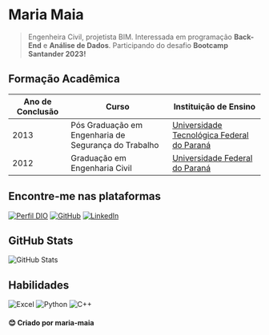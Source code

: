 # Maria Maia
> Engenheira Civil, projetista BIM. Interessada em programação **Back-End** e **Análise de Dados**. Participando do desafio **Bootcamp Santander 2023!**

## Formação Acadêmica
| Ano de Conclusão | Curso | Instituição de Ensino |
|------------------|-------|-----------------------|
| 2013 | Pós Graduação em Engenharia de Segurança do Trabalho | [Universidade Tecnológica Federal do Paraná](https://www.utfpr.edu.br/) |
| 2012 | Graduação em Engenharia Civil | [Universidade Federal do Paraná](https://ufpr.br/) |

## Encontre-me nas plataformas
[![Perfil DIO](https://img.shields.io/badge/-Meu%20Perfil%20na%20DIO-30A3DC?style=for-the-badge)](https://www.dio.me/users/mariamveiga) [![GitHub](https://img.shields.io/badge/GitHub-000?style=for-the-badge&logo=github&logoColor=fff)](https://github.com/maria-maia) [![LinkedIn](https://img.shields.io/badge/-LinkedIn-000?style=for-the-badge&logo=linkedin&logoColor=30A3DC)](https://www.linkedin.com/in/maria-maia-782491253/)

## GitHub Stats
![GitHub Stats](https://github-readme-stats.vercel.app/api?username=maria-maia&theme=transparent&bg_color=000&border_color=30A3DC&show_icons=true&icon_color=30A3DC&title_color=E94D5F&text_color=FFF)

## Habilidades
![Excel](https://img.shields.io/badge/Excel-000?style=for-the-badge&logo=MicrosoftExcel&logoColor=008000) ![Python](https://img.shields.io/badge/Python-000?style=for-the-badge&logo=python&logoColor=30A3DC) ![C++](https://img.shields.io/badge/C%2B%2B-000?style=for-the-badge&logo=c%2B%2B&logoColor=00599C)


#### 😊 Criado por maria-maia